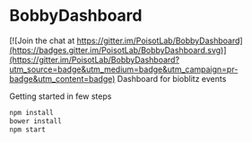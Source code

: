 # BobbyDashboard

[![Join the chat at https://gitter.im/PoisotLab/BobbyDashboard](https://badges.gitter.im/PoisotLab/BobbyDashboard.svg)](https://gitter.im/PoisotLab/BobbyDashboard?utm_source=badge&utm_medium=badge&utm_campaign=pr-badge&utm_content=badge)
Dashboard for bioblitz events

Getting started in few steps

```bash
npm install
bower install
npm start
```

